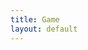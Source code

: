 ```yaml
---
title: Game
layout: default
---
```


<body onload="update();" onresize="resize()">
    <canvas id="canvas"></canvas>
</body>

<script src="{{ '/assets/js/main.js' | relative_url }}" type="text/javascript"></script>
<script src="{{ '/assets/js/inputHandler.js' | relative_url }}" type="text/javascript"><script>
